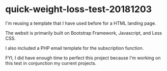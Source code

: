 # quick-weight-loss-test-20181203

I'm reusing a template that I have used before for a HTML landing page.

The websit is primarily built on Bootstrap Framework, Javascript, and Less CSS.

I also included a PHP email template for the subscription function.

FYI, I did have enough time to perfect this project because I'm working on this test in conjunction my current projects.
